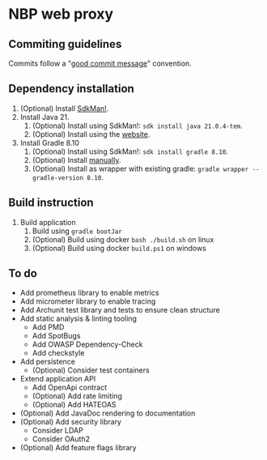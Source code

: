 #  NBP web proxy

## Commiting guidelines

Commits follow a "[good commit message](https://cbea.ms/git-commit/)" convention.

## Dependency installation

1. (Optional) Install [SdkMan!](https://sdkman.io/install/).
2. Install Java 21.
    1. (Optional) Install using SdkMan!: `sdk install java 21.0.4-tem`.
    2. (Optional) Install using the [website](https://adoptium.net/en-GB/temurin/releases/).
3. Install Gradle 8.10
    1. (Optional) Install using SdkMan!: `sdk install gradle 8.10`.
    2. (Optional) Install [manually](https://gradle.org/next-steps/?version=8.10&format=all).
    3. (Optional) Install as wrapper with existing gradle: `gradle wrapper --gradle-version 8.10`.

## Build instruction

1. Build application
   1. Build using `gradle bootJar`
   2. (Optional) Build using docker `bash ./build.sh` on linux
   3. (Optional) Build using docker `build.ps1` on windows

## To do

- Add prometheus library to enable metrics
- Add micrometer library to enable tracing
- Add Archunit test library and tests to ensure clean structure
- Add static analysis & linting tooling
  - Add PMD
  - Add SpotBugs
  - Add OWASP Dependency-Check
  - Add checkstyle
- Add persistence
    - (Optional) Consider test containers
- Extend application API
  - Add OpenApi contract
  - (Optional) Add rate limiting
  - (Optional) Add HATEOAS
- (Optional) Add JavaDoc rendering to documentation
- (Optional) Add security library
  - Consider LDAP
  - Consider OAuth2
- (Optional) Add feature flags library
